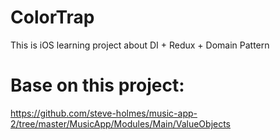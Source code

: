 # ColorTrap
This is iOS learning project about DI + Redux + Domain Pattern

# Base on this project:
https://github.com/steve-holmes/music-app-2/tree/master/MusicApp/Modules/Main/ValueObjects
